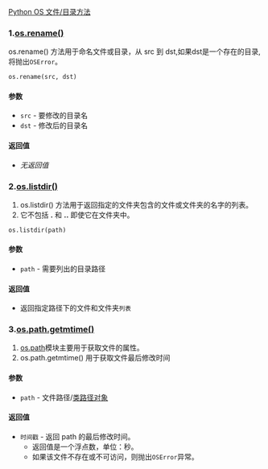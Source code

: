 [Python OS 文件/目录方法](https://www.runoob.com/python/os-file-methods.html)

### 1.[os.rename()](https://www.runoob.com/python/os-rename.html) 

os.rename() 方法用于命名文件或目录，从 src 到 dst,如果dst是一个存在的目录, 将抛出`OSError`。

```python
os.rename(src, dst)
```

#### 参数

- `src` - 要修改的目录名
- `dst` - 修改后的目录名

#### 返回值

- *无返回值*

### 2.[os.listdir()](https://www.runoob.com/python/os-listdir.html)

1. os.listdir() 方法用于返回指定的文件夹包含的文件或文件夹的名字的列表。
2. 它不包括 **.** 和 **..** 即使它在文件夹中。

```python
os.listdir(path)
```

#### 参数

- `path` - 需要列出的目录路径

#### 返回值

- 返回指定路径下的文件和文件夹`列表`

### 3.[os.path.getmtime()](https://docs.python.org/zh-cn/3/library/os.path.html#os.path.getmtime)

1. [os.path](https://www.runoob.com/python/python-os-path.html)模块主要用于获取文件的属性。
2. os.path.getmtime() 用于获取文件最后修改时间

#### 参数

- `path` - 文件路径/[类路径对象](https://docs.python.org/zh-cn/3/glossary.html#term-path-like-object)

#### 返回值

- `时间戳` - 返回 path 的最后修改时间。
  - 返回值是一个浮点数，单位：秒。
  - 如果该文件不存在或不可访问，则抛出`OSError`异常。

